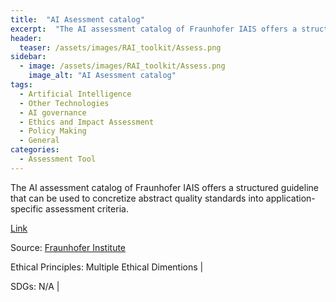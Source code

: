 ```yaml
---
title:  "AI Asessment catalog"  
excerpt:  "The AI assessment catalog of Fraunhofer IAIS offers a structured guideline that  (...)"  
header:
  teaser: /assets/images/RAI_toolkit/Assess.png
sidebar:
  - image: /assets/images/RAI_toolkit/Assess.png
    image_alt: "AI Asessment catalog"
tags:
  - Artificial Intelligence
  - Other Technologies
  - AI governance
  - Ethics and Impact Assessment
  - Policy Making
  - General
categories:
  - Assessment Tool
---
```

The AI assessment catalog of Fraunhofer IAIS offers a structured guideline that can be used to concretize abstract quality standards into application-specific assessment criteria.

[Link](https://www.iais.fraunhofer.de/en/research/artificial-intelligence/ai-assessment-catalog.html)

Source: [Fraunhofer Institute](https://www.iais.fraunhofer.de)

Ethical Principles: Multiple Ethical Dimentions | 

SDGs: N/A | 
